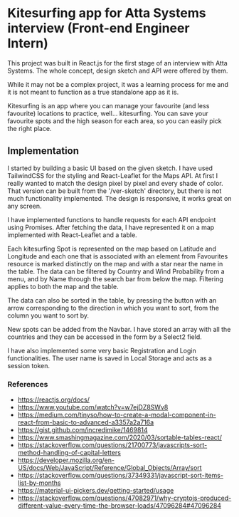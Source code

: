 # Kitesurfing app for Atta Systems interview (Front-end Engineer Intern)

This project was built in React.js for the first stage of an interview with Atta Systems. The whole concept, design sketch and API were offered by them.

While it may not be a complex project, it was a learning process for me and it is not meant to function as a true standalone app as it is.

Kitesurfing is an app where you can manage your favourite (and less favourite) locations to practice, well... kitesurfing. You can save your favourite spots and the high season for each area, so you can easily pick the right place.

## Implementation

I started by building a basic UI based on the given sketch. I have used TailwindCSS for the styling and React-Leaflet for the Maps API. At first I really wanted to match the design pixel by pixel and every shade of color. That version can be built from the '/ver-sketch' directory, but there is not much functionality implemented. The design is responsive, it works great on any screen.

I have implemented functions to handle requests for each API endpoint using Promises. After fetching the data, I have represented it on a map implemented with React-Leaflet and a table.

Each kitesurfing Spot is represented on the map based on Latitude and Longitude and each one that is associated with an element from Favourites resource is marked distinctly on the map and with a star near the name in the table. The data can be filtered by Country and Wind Probability from a menu, and by Name through the search bar from below the map. Filtering applies to both the map and the table.

The data can also be sorted in the table, by pressing the button with an arrow corresponding to the direction in which you want to sort, from the column you want to sort by.

New spots can be added from the Navbar. I have stored an array with all the countries and they can be accessed in the form by a Select2 field.

I have also implemented some very basic Registration and Login functionalities. The user name is saved in Local Storage and acts as a session token.

### References
* https://reactjs.org/docs/
* https://www.youtube.com/watch?v=w7ejDZ8SWv8
* https://medium.com/tinyso/how-to-create-a-modal-component-in-react-from-basic-to-advanced-a3357a2a716a
* https://gist.github.com/incredimike/1469814
* https://www.smashingmagazine.com/2020/03/sortable-tables-react/
* https://stackoverflow.com/questions/21700773/javascripts-sort-method-handling-of-capital-letters
* https://developer.mozilla.org/en-US/docs/Web/JavaScript/Reference/Global_Objects/Array/sort
* https://stackoverflow.com/questions/37349331/javascript-sort-items-list-by-months
* https://material-ui-pickers.dev/getting-started/usage
* https://stackoverflow.com/questions/47082971/why-cryptojs-produced-different-value-every-time-the-browser-loads/47096284#47096284
